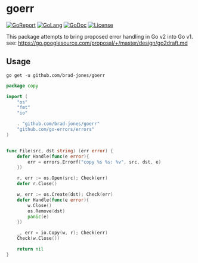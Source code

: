 # goerr

[![GoReport](https://goreportcard.com/badge/brad-jones/goerr)](https://goreportcard.com/report/brad-jones/goerr)
[![GoLang](https://img.shields.io/badge/golang-%3E%3D%201.12.6-lightblue.svg)](https://golang.org)
[![GoDoc](https://godoc.org/github.com/brad-jones/goerr?status.svg)](https://godoc.org/github.com/brad-jones/goerr)
[![License](https://img.shields.io/github/license/brad-jones/goerr.svg)](https://github.com/brad-jones/goerr/blob/master/LICENSE)

This package attempts to bring proposed error handling in Go v2 into Go v1.
see: <https://go.googlesource.com/proposal/+/master/design/go2draft.md>

## Usage

`go get -u github.com/brad-jones/goerr`

```go
package copy

import (
    "os"
    "fmt"
    "io"

    . "github.com/brad-jones/goerr"
    "github.com/go-errors/errors"
)


func File(src, dst string) (err error) {
    defer Handle(func(e error){
        err = errors.Errorf("copy %s %s: %v", src, dst, e)
    })

    r, err := os.Open(src); Check(err)
    defer r.Close()

    w, err := os.Create(dst); Check(err)
    defer Handle(func(e error){
        w.Close()
        os.Remove(dst)
        panic(e)
    })

    _, err = io.Copy(w, r); Check(err)
    Check(w.Close())

    return nil
}
```